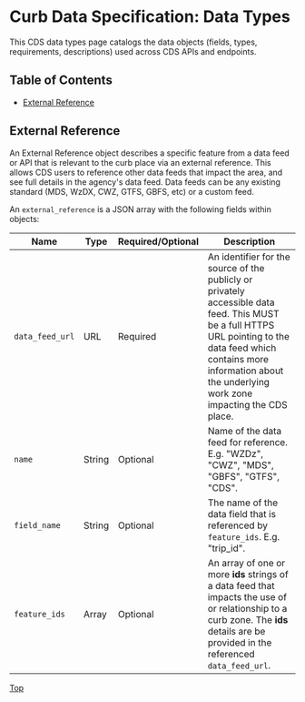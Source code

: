 # Curb Data Specification: **Data Types**

This CDS data types page catalogs the data objects (fields, types, requirements, descriptions) used across CDS APIs and endpoints.

## Table of Contents

- [External Reference](#external-reference)

## External Reference

An External Reference object describes a specific feature from a data feed or API that is relevant to the curb place via an external reference. This allows CDS users to reference other data feeds that impact the area, and see full details in the agency's data feed. Data feeds can be any existing standard (MDS, WzDX, CWZ, GTFS, GBFS, etc) or a custom feed.

An `external_reference` is a JSON array with the following fields within objects:

| Name   | Type   | Required/Optional   | Description   |
| ------ | ------ | ------------------- | ------------- |
| `data_feed_url` | URL | Required | An identifier for the source of the publicly or privately accessible data feed. This MUST be a full HTTPS URL pointing to the data feed which contains more information about the underlying work zone impacting the CDS place. |
| `name` | String | Optional | Name of the data feed for reference. E.g. "WZDz", "CWZ", "MDS", "GBFS", "GTFS", "CDS". |
| `field_name` | String | Optional | The name of the data field that is referenced by `feature_ids`. E.g. "trip_id". |
| `feature_ids` | Array | Optional | An array of one or more **ids** strings of a data feed that impacts the use of or relationship to a curb zone. The **ids** details are be provided in the referenced `data_feed_url`. |

[Top][toc]

[toc]: #table-of-contents
